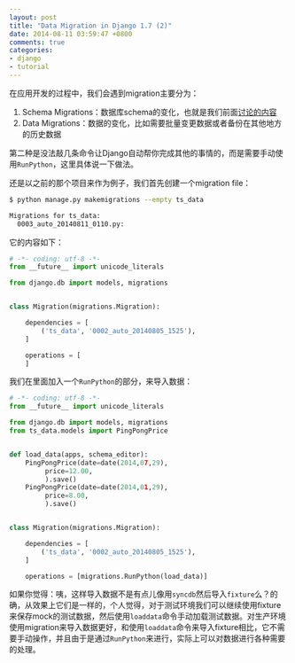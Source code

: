 ```yaml
---
layout: post
title: "Data Migration in Django 1.7 (2)"
date: 2014-08-11 03:59:47 +0800
comments: true
categories: 
- django
- tutorial
---
```


在应用开发的过程中，我们会遇到migration主要分为：

1. Schema Migrations：数据库schema的变化，也就是我们前面[讨论的内容](http://lenciel.cn/2014/08/django-1-dot-7-migrations/)
2. Data Migrations：数据的变化，比如需要批量变更数据或者备份在其他地方的历史数据

第二种是没法敲几条命令让Django自动帮你完成其他的事情的，而是需要手动使用`RunPython`，这里具体说一下做法。

还是以之前的那个项目来作为例子，我们首先创建一个migration file：

```bash
$ python manage.py makemigrations --empty ts_data

Migrations for ts_data:
  0003_auto_20140811_0110.py:
```

它的内容如下：

```python
# -*- coding: utf-8 -*-
from __future__ import unicode_literals

from django.db import models, migrations


class Migration(migrations.Migration):

    dependencies = [
        ('ts_data', '0002_auto_20140805_1525'),
    ]

    operations = [
    ]
```

我们在里面加入一个`RunPython`的部分，来导入数据：

```python
# -*- coding: utf-8 -*-
from __future__ import unicode_literals

from django.db import models, migrations
from ts_data.models import PingPongPrice


def load_data(apps, schema_editor):
    PingPongPrice(date=date(2014,07,29),
         price=12.00,
         ).save()
    PingPongPrice(date=date(2014,01,29),
         price=8.00,
         ).save()


class Migration(migrations.Migration):

    dependencies = [
        ('ts_data', '0002_auto_20140805_1525'),
    ]

    operations = [migrations.RunPython(load_data)]
```

如果你觉得：咦，这样导入数据不是有点儿像用`syncdb`然后导入`fixture`么？的确，从效果上它们是一样的，个人觉得，对于测试环境我们可以继续使用fixture来保存mock的测试数据，然后使用`loaddata`命令手动加载测试数据。对生产环境使用migration来导入数据更好，和使用`loaddata`命令来导入fixture相比，它不需要手动操作，并且由于是通过`RunPython`来进行，实际上可以对数据进行各种需要的处理。



